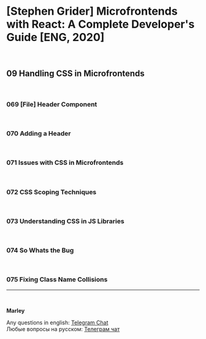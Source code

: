# [Stephen Grider] Microfrontends with React: A Complete Developer's Guide [ENG, 2020]

<br/>

## 09 Handling CSS in Microfrontends

<br/>

### 069 [File] Header Component

<br/>

### 070 Adding a Header

<br/>

### 071 Issues with CSS in Microfrontends

<br/>

### 072 CSS Scoping Techniques

<br/>

### 073 Understanding CSS in JS Libraries

<br/>

### 074 So Whats the Bug

<br/>

### 075 Fixing Class Name Collisions

---

<br/>

**Marley**

Any questions in english: <a href="https://jsdev.org/chat/">Telegram Chat</a>  
Любые вопросы на русском: <a href="https://jsdev.ru/chat/">Телеграм чат</a>
